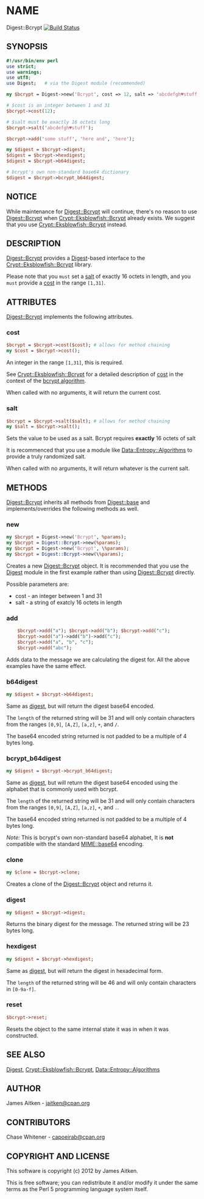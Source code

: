 # NAME

Digest::Bcrypt [![Build Status](https://travis-ci.org/genio/digest-bcrypt.svg?branch=master)](https://travis-ci.org/genio/digest-bcrypt)

## SYNOPSIS

```perl
#!/usr/bin/env perl
use strict;
use warnings;
use utf8;
use Digest;   # via the Digest module (recommended)

my $bcrypt = Digest->new('Bcrypt', cost => 12, salt => 'abcdefgh♥stuff');

# $cost is an integer between 1 and 31
$bcrypt->cost(12);

# $salt must be exactly 16 octets long
$bcrypt->salt('abcdefgh♥stuff');

$bcrypt->add('some stuff', 'here and', 'here');

my $digest = $bcrypt->digest;
$digest = $bcrypt->hexdigest;
$digest = $bcrypt->b64digest;

# bcrypt's own non-standard base64 dictionary
$digest = $bcrypt->bcrypt_b64digest;
```

## NOTICE

While maintenance for [Digest::Bcrypt](https://github.com/genio/digest-bcrypt/) will continue, there's no reason to use
[Digest::Bcrypt](https://github.com/genio/digest-bcrypt/) when [Crypt::Eksblowfish::Bcrypt](https://metacpan.org/pod/Crypt::Eksblowfish::Bcrypt) already exists.  We suggest
that you use [Crypt::Eksblowfish::Bcrypt](https://metacpan.org/pod/Crypt::Eksblowfish::Bcrypt) instead.

## DESCRIPTION

[Digest::Bcrypt](https://github.com/genio/digest-bcrypt/) provides a [Digest](https://metacpan.org/pod/Digest)-based interface to the
[Crypt::Eksblowfish::Bcrypt](https://metacpan.org/pod/Crypt::Eksblowfish::Bcrypt) library.

Please note that you ``must`` set a [salt](#salt) of exactly 16 octets in length,
and you ``must`` provide a [cost](#cost) in the range ```[1,31]```.

## ATTRIBUTES
[Digest::Bcrypt](https://github.com/genio/digest-bcrypt/) implements the following attributes.

### cost

```perl
$bcrypt = $bcrypt->cost($cost); # allows for method chaining
my $cost = $bcrypt->cost();
```

An integer in the range ```[1,31]```, this is required.

See [Crypt::Eksblowfish::Bcrypt](https://metacpan.org/module/Crypt::Eksblowfish::Bcrypt) for a
detailed description of [cost](https://metacpan.org/pod/Crypt::Eksblowfish::Bcrypt#cost)
in the context of the [bcrypt algorithm](http://usenix.org/legacy/publications/library/proceedings/usenix99/full_papers/provos/provos_html/node5.html).

When called with no arguments, it will return the current cost.

### salt

```perl
$bcrypt = $bcrypt->salt($salt); # allows for method chaining
my $salt = $bcrypt->salt();
```

Sets the value to be used as a salt. Bcrypt requires __exactly__ 16 octets of salt

It is recommenced that you use a module like [Data::Entropy::Algorithms](https://metacpan.org/module/Data::Entropy::Algorithms) to
provide a truly randomized salt.

When called with no arguments, it will return whatever is the current salt.

## METHODS

[Digest::Bcrypt](https://github.com/genio/digest-bcrypt/) inherits all methods
from [Digest::base](https://metacpan.org/pod/Digest::base) and implements/overrides
the following methods as well.

### new

```perl
my $bcrypt = Digest->new('Bcrypt', %params);
my $bcrypt = Digest::Bcrypt->new(%params);
my $bcrypt = Digest->new('Bcrypt', \%params);
my $bcrypt = Digest::Bcrypt->new(\%params);
```

Creates a new [Digest::Bcrypt](https://github.com/genio/digest-bcrypt/) object.
It is recommended that you use the [Digest](https://metacpan.org/pod/Digest)
module in the first example rather than using
[Digest::Bcrypt](https://github.com/genio/digest-bcrypt/) directly.

Possible parameters are:

* cost - an integer between 1 and 31
* salt - a string of exatcly 16 octets in length

### add

```perl
    $bcrypt->add("a"); $bcrypt->add("b"); $bcrypt->add("c");
    $bcrypt->add("a")->add("b")->add("c");
    $bcrypt->add("a", "b", "c");
    $bcrypt->add("abc");
```

Adds data to the message we are calculating the digest for. All the above
examples have the same effect.

### b64digest

```perl
my $digest = $bcrypt->b64digest;
```

Same as [digest](#digest), but will return the digest base64 encoded.

The ```length``` of the returned string will be 31 and will only contain characters
from the ranges ```[0,9]```, ```[A,Z]```, ```[a,z]```, ```+```, and ```/```.

The base64 encoded string returned is not padded to be a multiple of 4 bytes long.

### bcrypt_b64digest

```perl
my $digest = $bcrypt->bcrypt_b64digest;
```

Same as [digest](#digest), but will return the digest base64 encoded using the alphabet
that is commonly used with bcrypt.

The ```length``` of the returned string will be 31 and will only contain characters
from the ranges ```[0,9]```, ```[A,Z]```, ```[a,z]```, ```+```, and ```.```.

The base64 encoded string returned is not padded to be a multiple of 4 bytes long.

_Note:_ This is bcrypt's own non-standard base64 alphabet, It is __not__
compatible with the standard [MIME::base64](https://metacpan.org/pod/MIME::Base64) encoding.

### clone

```perl
my $clone = $bcrypt->clone;
```

Creates a clone of the [Digest::Bcrypt](https://github.com/genio/digest-bcrypt/)
object and returns it.

### digest

```perl
my $digest = $bcrypt->digest;
```

Returns the binary digest for the message. The returned string will be 23 bytes long.

### hexdigest

```perl
my $digest = $bcrypt->hexdigest;
```

Same as [digest](#digest), but will return the digest in hexadecimal form.

The `length` of the returned string will be 46 and will only contain
characters in ```[0-9a-f]```.

### reset

```perl
$bcrypt->reset;
```

Resets the object to the same internal state it was in when it was constructed.

## SEE ALSO

[Digest](https://metacpan.org/module/Digest), [Crypt::Eksblowfish::Bcrypt](https://metacpan.org/module/Crypt::Eksblowfish::Bcrypt), [Data::Entropy::Algorithms](https://metacpan.org/module/Data::Entropy::Algorithms)

## AUTHOR

James Aitken - jaitken@cpan.org

## CONTRIBUTORS

Chase Whitener - capoeirab@cpan.org


## COPYRIGHT AND LICENSE

This software is copyright (c) 2012 by James Aitken.

This is free software; you can redistribute it and/or modify it under
the same terms as the Perl 5 programming language system itself.

